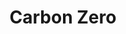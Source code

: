 ---
layout : "~/layouts/project.astro"
title : "Carbon Zero"
about: "Lorem Ipsum"
stacks : ["nextjs" , "tailwind"]
features : ["test","test"]
preview: https://carbon-zero-frontend.vercel.app
repositories : [https://github.com/SornchaiTheDev/carbon-zero-frontend]
---